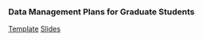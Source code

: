 ### Data Management Plans for Graduate Students

[Template](Assets/DMP_for_grad_students_IMG2025.docx)
[Slides](Assets/DataManagementPlans.pptx)

